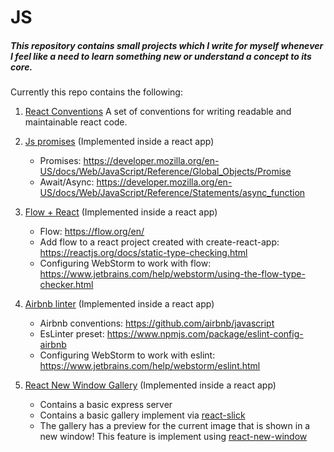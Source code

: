 # JS
##### This repository contains small projects which I write for myself whenever I feel like a need to learn something new or understand a concept to its core.

Currently this repo contains the following:

1. [React Conventions](react-conventions.md) A set of conventions for writing readable and maintainable react code. 

2. [Js promises](promises-in-react/src/Timer.js) (Implemented inside a react app)
    * Promises: https://developer.mozilla.org/en-US/docs/Web/JavaScript/Reference/Global_Objects/Promise
    * Await/Async: https://developer.mozilla.org/en-US/docs/Web/JavaScript/Reference/Statements/async_function
3. [Flow + React](flow-with-react/src/DelayedText.js) (Implemented inside a react app)
    * Flow: https://flow.org/en/
    * Add flow to a react project created with create-react-app: https://reactjs.org/docs/static-type-checking.html
    * Configuring WebStorm to work with flow: https://www.jetbrains.com/help/webstorm/using-the-flow-type-checker.html

4. [Airbnb linter](airbnb-react-linting/.eslintrc.json) (Implemented inside a react app)
    * Airbnb conventions: https://github.com/airbnb/javascript
    * EsLinter preset: https://www.npmjs.com/package/eslint-config-airbnb
    * Configuring WebStorm to work with eslint: https://www.jetbrains.com/help/webstorm/eslint.html

5. [React New Window Gallery](react-new-window-gallery/src/App.js) (Implemented inside a react app)
    * Contains a basic express server
    * Contains a basic gallery implement via [react-slick](https://github.com/akiran/react-slick)
    * The gallery has a preview for the current image that is shown in a new window!
      This feature is implement using [react-new-window](https://github.com/rmariuzzo/react-new-window)
